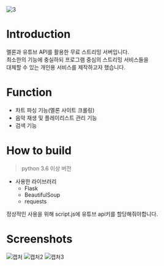
![3](https://user-images.githubusercontent.com/29334258/70064885-9b1e1200-162d-11ea-9c5d-3cbeac5dc21f.png)

# Introduction
멜론과 유튜브 API를 활용한 무료 스트리밍 서버입니다.  
최소한의 기능에 충실하되 프로그램 중심의 스트리밍 서비스들을  
대체할 수 있는 개인용 서비스를 제작하고자 했습니다.  

# Function
* 차트 파싱 기능(멜론 사이트 크롤링)
* 음악 재생 및 플레이리스트 관리 기능 
* 검색 기능

# How to build
> python 3.6 이상 버전
* 사용한 라이브러리
  * Flask 
  * BeautifulSoup 
  * requests  

정상적인 사용을 위해 script.js에 유튜브 api키를 할당해줘야합니다.
 
# Screenshots
![캡처](https://user-images.githubusercontent.com/29334258/69243140-c5131580-0be5-11ea-800f-91f7f46a3934.PNG)
![캡처2](https://user-images.githubusercontent.com/29334258/69243143-c7756f80-0be5-11ea-9204-cac6212a7fc0.PNG)
![캡처3](https://user-images.githubusercontent.com/29334258/69243147-c93f3300-0be5-11ea-9a92-e319ab5e656f.PNG)
